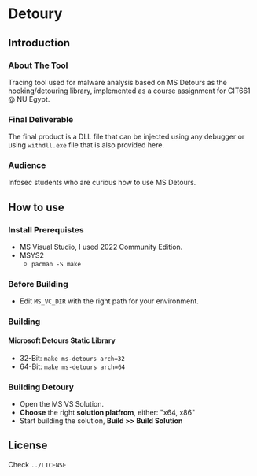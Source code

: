 # Detoury

## Introduction

### About The Tool
Tracing tool used for malware analysis based on MS Detours as the hooking/detouring library, implemented as a course assignment for CIT661 @ NU Egypt.

### Final Deliverable
The final product is a DLL file that can be injected using any debugger or using `withdll.exe` file that is also provided here.

### Audience
Infosec students who are curious how to use MS Detours.

## How to use
### Install Prerequistes 

* MS Visual Studio, I used 2022 Community Edition.
* MSYS2
  - `pacman -S make`

### Before Building

* Edit `MS_VC_DIR` with the right path for your environment.

### Building

#### Microsoft Detours Static Library

* 32-Bit: `make ms-detours arch=32` 
* 64-Bit: `make ms-detours arch=64`

### Building Detoury

* Open the MS VS Solution.
* **Choose** the right **solution platfrom**, either: "x64, x86"
* Start building the solution, **Build >> Build Solution**

## License 

Check `../LICENSE`

